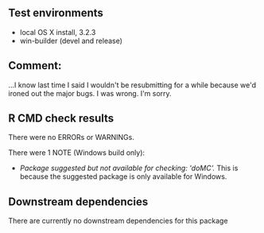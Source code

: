 ## Test environments
* local OS X install, 3.2.3
* win-builder (devel and release)

## Comment:
...I know last time I said I wouldn't be resubmitting for a while because we'd ironed out the major bugs. I was wrong. I'm sorry.


## R CMD check results
There were no ERRORs or WARNINGs. 

There were 1 NOTE (Windows build only):

* *Package suggested but not available for checking: 'doMC'.* This is because the suggested package is only available for Windows.

## Downstream dependencies
There are currently no downstream dependencies for this package